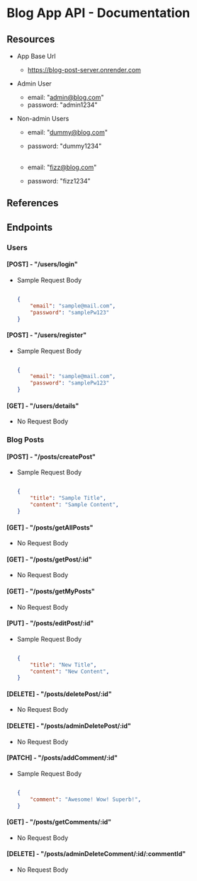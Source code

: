 # Blog App API - Documentation

## Resources

- App Base Url
    - https://blog-post-server.onrender.com

- Admin User
    - email: "admin@blog.com"
    - password: "admin1234"

- Non-admin Users
    - email: "dummy@blog.com"
    - password: "dummy1234" <br><br>

    - email: "fizz@blog.com"
    - password: "fizz1234"


## References

## Endpoints

### Users

#### [POST] - "/users/login"

- Sample Request Body

    ```json

    {
        "email": "sample@mail.com",
        "password": "samplePw123"
    }

    ```

#### [POST] - "/users/register"

- Sample Request Body

    ```json

    {
        "email": "sample@mail.com",
        "password": "samplePw123"
    }

    ```
#### [GET] - "/users/details"

- No Request Body



      
### Blog Posts

#### [POST] - "/posts/createPost"

- Sample Request Body

    ```json

    {
        "title": "Sample Title",
        "content": "Sample Content",
    }

    ```

#### [GET] - "/posts/getAllPosts"

- No Request Body

#### [GET] - "/posts/getPost/:id"

- No Request Body

#### [GET] - "/posts/getMyPosts"

- No Request Body

#### [PUT] - "/posts/editPost/:id"

- Sample Request Body

    ```json

    {
        "title": "New Title",
        "content": "New Content",
    }

    ```

#### [DELETE] - "/posts/deletePost/:id"

- No Request Body

#### [DELETE] - "/posts/adminDeletePost/:id"

- No Request Body

#### [PATCH] - "/posts/addComment/:id"

- Sample Request Body

    ```json

    {
        "comment": "Awesome! Wow! Superb!",
    }

    ```
#### [GET] - "/posts/getComments/:id"

- No Request Body

#### [DELETE] - "/posts/adminDeleteComment/:id/:commentId"

- No Request Body